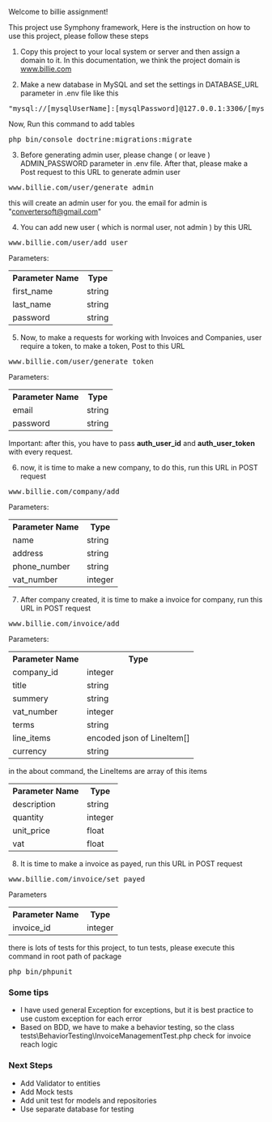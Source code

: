 Welcome to billie assignment!

This project use Symphony framework, Here is the instruction on how to use this project, please follow these steps

1) Copy this project to your local system or server and then assign a domain to it. In this documentation, we think the
   project domain is www.billie.com

2) Make a new database in MySQL and set the settings in DATABASE_URL parameter in .env file like this

<pre>"mysql://[mysqlUserName]:[mysqlPassword]@127.0.0.1:3306/[mysqlDatabaseName]?serverVersion=[mysqlVersiuon]"</pre>

Now, Run this command to add tables

<pre>php bin/console doctrine:migrations:migrate</pre>

3) Before generating admin user, please change ( or leave ) ADMIN_PASSWORD parameter in .env file. After that, please
   make a Post request to this URL to generate admin user

<pre>www.billie.com/user/generate_admin</pre>

this will create an admin user for you. the email for admin is "convertersoft@gmail.com"

4) You can add new user ( which is normal user, not admin ) by this URL

<pre>www.billie.com/user/add_user</pre>

Parameters:
<table style="width: auto">
   <tr>
      <th>
      Parameter Name
      </th>
      <th>
      Type
      </th>
   </tr>
   <tr>
      <td>
      first_name
      </td>
      <td>
      string
      </td>
   </tr>
   <tr>
      <td>
      last_name
      </td>
      <td>
      string
      </td>
   </tr>
   <tr>
      <td>
      password
      </td>
      <td>
      string
      </td>
   </tr>
</table>

5) Now, to make a requests for working with Invoices and Companies, user require a token, to make a token, Post to this
   URL

<pre>www.billie.com/user/generate_token</pre>

Parameters:
<table style="width: auto">
   <tr>
      <th>
      Parameter Name
      </th>
      <th>
      Type
      </th>
   </tr>
   <tr>
      <td>
      email
      </td>
      <td>
      string
      </td>
   </tr>
   <tr>
      <td>
      password
      </td>
      <td>
      string
      </td>
   </tr>
</table>

Important: after this, you have to pass <strong>auth_user_id</strong> and <strong>auth_user_token</strong> with every
request.

6) now, it is time to make a new company, to do this, run this URL in POST request

<pre>www.billie.com/company/add</pre>


Parameters:

<table style="width: auto">
   <tr>
      <th>
      Parameter Name
      </th>
      <th>
      Type
      </th>
   </tr>
   <tr>
      <td>
      name
      </td>
      <td>
      string
      </td>
   </tr>
   <tr>
      <td>
      address
      </td>
      <td>
      string
      </td>
   </tr>
   <tr>
      <td>
      phone_number
      </td>
      <td>
      string
      </td>
   </tr>
   <tr>
      <td>
      vat_number
      </td>
      <td>
      integer
      </td>
   </tr>
</table>

7) After company created, it is time to make a invoice for company, run this URL in POST request

<pre>www.billie.com/invoice/add</pre>

Parameters:
<table style="width: auto">
   <tr>
      <th>
      Parameter Name
      </th>
      <th>
      Type
      </th>
   </tr>
   <tr>
      <td>
      company_id
      </td>
      <td>
      integer
      </td>
   </tr>
   <tr>
      <td>
      title
      </td>
      <td>
      string
      </td>
   </tr>
   <tr>
      <td>
      summery
      </td>
      <td>
      string
      </td>
   </tr>
   <tr>
      <td>
      vat_number
      </td>
      <td>
      integer
      </td>
   </tr>
   <tr>
      <td>
      terms
      </td>
      <td>
      string
      </td>
   </tr>
   <tr>
      <td>
      line_items
      </td>
      <td>
     encoded json of LineItem[]
      </td>
   </tr>
   <tr>
      <td>
      currency
      </td>
      <td>
      string
      </td>
   </tr>
</table>

in the about command, the LineItems are array of this items
<table style="width: auto">
   <tr>
      <th>
      Parameter Name
      </th>
      <th>
      Type
      </th>
   </tr>
   <tr>
      <td>
      description
      </td>
      <td>
      string
      </td>
   </tr>
   <tr>
      <td>
      quantity
      </td>
      <td>
      integer
      </td>
   </tr>
   <tr>
      <td>
      unit_price
      </td>
      <td>
      float
      </td>
   </tr>
   <tr>
      <td>
      vat
      </td>
      <td>
      float
      </td>
   </tr>
</table>

8) It is time to make a invoice as payed, run this URL in POST request

<pre>www.billie.com/invoice/set_payed</pre>

Parameters
<table style="width: auto">
   <tr>
      <th>
      Parameter Name
      </th>
      <th>
      Type
      </th>
   </tr>
   <tr>
      <td>
      invoice_id
      </td>
      <td>
      integer
      </td>
   </tr>

</table>

there is lots of tests for this project, to tun tests, please execute this command in root path of package

<pre>php bin/phpunit</pre>


<h3>Some tips</h3>
<ul>
   <li>
      I have used general Exception for exceptions, but it is best practice to use custom exception for each error
   </li>
   <li>
   Based on BDD, we have to make a behavior testing, so the class tests\BehaviorTesting\InvoiceManagementTest.php check for invoice reach logic 
</li>
</ul>


<h3>Next Steps</h3>
<ul>
   <li>
     Add Validator to entities
   </li>
   <li>
      Add Mock tests
   </li>
   <li>
      Add unit test for models and repositories 
   </li>
 <li>
      Use separate database for testing  
   </li>
</ul>


